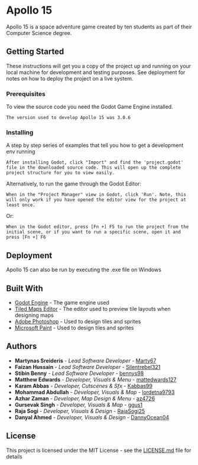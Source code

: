 # Apollo 15

Apollo 15 is a space adventure game created by ten students as part of their Computer Science degree.

## Getting Started

These instructions will get you a copy of the project up and running on your local machine for development and testing purposes. See deployment for notes on how to deploy the project on a live system.

### Prerequisites

To view the source code you need the Godot Game Engine installed.

```
The version used to develop Apollo 15 was 3.0.6
```

### Installing

A step by step series of examples that tell you how to get a development env running

```
After installing Godot, click "Import" and find the 'project.godot' file in the downloaded source code. This will open up the complete project structure for you to view easily.
```
Alternatively, to run the game through the Godot Editor:

```
When in the "Project Manager" view in Godot, click 'Run'. Note, this will only work if you have opened the editor view for the project at least once.
```
Or:
```
When in the Godot editor, press [Fn +] F5 to run the project from the initial scene, or if you want to run a specific scene, open it and press [Fn +] F6
```

## Deployment

Apollo 15 can also be run by executing the .exe file on Windows

## Built With

* [Godot Engine](https://godotengine.org/download/) - The game engine used
* [Tiled Maps Editor](https://www.mapeditor.org/) - The editor used to preview tile layouts when designing maps
* [Adobe Photoshop](https://www.adobe.com/uk/products/photoshop.html) - Used to design tiles and sprites
* [Microsoft Paint](https://support.microsoft.com/en-gb/help/4027344/windows-10-get-microsoft-paint) - Used to design tiles and sprites

## Authors

* **Martynas Sreideris** - *Lead Software Developer* - [Marty67](https://github.com/Marty67)
* **Faizan Hussain** - *Lead Software Developer* - [Silentrebel321](https://github.com/Silentrebel321)
* **Stibin Benny** - *Lead Software Developer* - [bennys98](https://github.com/bennys98)
* **Matthew Edwards** - *Developer, Visuals & Menu* - [mattedwards127](https://github.com/mattedwards127)
* **Karam Abbas** - *Developer, Cutscenes & Sfx* - [Kabbas99](https://github.com/Kabbas99)
* **Mohammad Abdullah** - *Developer, Visuals & Map* - [lordetna9793](https://github.com/lordetna9793)
* **Azhar Zaman** - *Developer, Map Design & Menu* - [az4726](https://github.com/az4726)
* **Gursevak Singh** - *Developer, Visuals & Map* - [ggus1](https://github.com/ggus1)
* **Raja Sogi** - *Developer, Visuals & Design* - [RajaSogi25](https://github.com/RajaSogi25)
* **Danyal Ahmed** - *Developer, Visuals & Design* - [DannyOcean04](https://github.com/DannyOcean04)

## License

This project is licensed under the MIT License - see the [LICENSE.md](LICENSE.md) file for details
